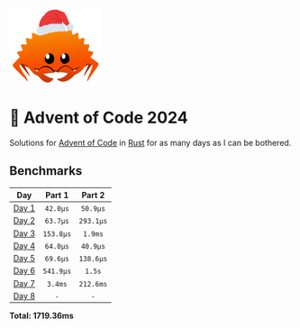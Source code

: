 <img src="./.assets/christmas_ferris.png" width="164">

# 🎄 Advent of Code 2024

Solutions for [Advent of Code](https://adventofcode.com/) in [Rust](https://www.rust-lang.org/) for as many days as I can be bothered.

<!--- advent_readme_stars table --->

<!--- benchmarking table --->
## Benchmarks

| Day | Part 1 | Part 2 |
| :---: | :---: | :---:  |
| [Day 1](./src/bin/01.rs) | `42.0µs` | `50.9µs` |
| [Day 2](./src/bin/02.rs) | `63.7µs` | `293.1µs` |
| [Day 3](./src/bin/03.rs) | `153.8µs` | `1.9ms` |
| [Day 4](./src/bin/04.rs) | `64.0µs` | `40.9µs` |
| [Day 5](./src/bin/05.rs) | `69.6µs` | `138.6µs` |
| [Day 6](./src/bin/06.rs) | `541.9µs` | `1.5s` |
| [Day 7](./src/bin/07.rs) | `3.4ms` | `212.6ms` |
| [Day 8](./src/bin/08.rs) | `-` | `-` |

**Total: 1719.36ms**
<!--- benchmarking table --->
